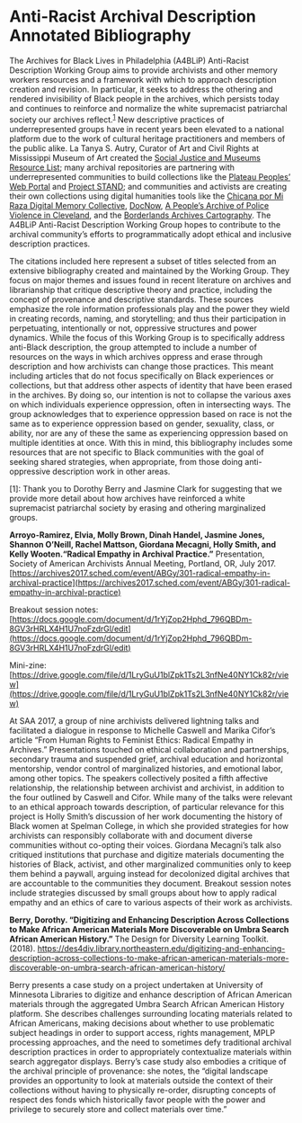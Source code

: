 # Anti-Racist Archival Description Annotated Bibliography

The Archives for Black Lives in Philadelphia (A4BLiP) Anti-Racist Description Working Group aims to provide archivists and other memory workers resources and a framework with which to approach description creation and revision. In particular, it seeks to address the othering and rendered invisibility of Black people in the archives, which persists today and continues to reinforce and normalize the white supremacist patriarchal society our archives reflect.<sup>[1](#myfootnote1)</sup> New descriptive practices of underrepresented groups have in recent years been elevated to a national platform due to the work of cultural heritage practitioners and members of the public alike. La Tanya S. Autry, Curator of Art and Civil Rights at Mississippi Museum of Art created the [Social Justice and Museums Resource List](https://www.aam-us.org/wp-content/uploads/2018/02/Social-Justice-Resources-for-Musuems.pdf); many archival repositories are partnering with underrepresented communities to build collections like the [Plateau Peoples’ Web Portal](https://plateauportal.libraries.wsu.edu/) and [Project STAND](https://standarchives.com/); and communities and activists are creating their own collections using digital humanities tools like the [Chicana por Mi Raza Digital Memory Collective](https://chicanapormiraza.org/), [DocNow](https://www.docnow.io/), [A People’s Archive of Police Violence in Cleveland](https://www.archivingpoliceviolence.org/), and the [Borderlands Archives Cartography](https://www.bacartography.org/). The A4BLiP Anti-Racist Description Working Group hopes to contribute to the archival community’s efforts to programmatically adopt ethical and inclusive description practices.

The citations included here represent a subset of titles selected from an extensive bibliography created and maintained by the Working Group. They focus on major  themes and issues found in recent literature on archives and librarianship that critique descriptive theory and practice, including the concept of provenance
and descriptive standards. These sources emphasize the role information professionals play and the power they wield in creating records, naming, and storytelling; and thus their participation in perpetuating, intentionally or not, oppressive structures and power dynamics. While the focus of this Working Group is to specifically address anti-Black description, the group attempted to include a number of resources on the ways in which archives oppress and erase through description and how archivists can change those practices. This meant including articles that do not focus specifically on Black experiences or collections, but that address other aspects of identity that have been erased in the archives. By doing so, our intention is not to collapse the various axes on which individuals experience oppression, often in intersecting ways. The group acknowledges that to experience oppression based on race is not the same as to experience oppression based on gender, sexuality, class, or ability, nor are any of these the same as experiencing oppression based on multiple identities at once. With this in mind, this bibliography includes some resources that are not specific to Black communities with the goal of seeking shared strategies, when appropriate, from those doing anti-oppressive description work in other areas.

<a name="myfootnote1">[1]</a>: Thank you to Dorothy Berry and Jasmine Clark for suggesting that we provide more detail about how archives have reinforced a
white supremacist patriarchal society by erasing and othering marginalized groups.

**Arroyo-Ramirez, Elvia, Molly Brown, Dinah Handel, Jasmine Jones, Shannon O’Neill, Rachel Mattson, Giordana Mecagni, Holly Smith, and Kelly Wooten.“Radical Empathy in Archival Practice.”** Presentation, Society of American Archivists Annual Meeting, Portland, OR, July 2017.[https://archives2017.sched.com/event/ABGy/301-radical-empathy-in-archival-practice](https://archives2017.sched.com/event/ABGy/301-radical-empathy-in-archival-practice)

Breakout session notes:
[https://docs.google.com/document/d/1rYjZop2Hphd_796QBDm-8GV3rHRLX4H1U7noFzdrGl/edit](https://docs.google.com/document/d/1rYjZop2Hphd_796QBDm-8GV3rHRLX4H1U7noFzdrGl/edit)

Mini-zine: [https://drive.google.com/file/d/1LryGuU1blZpk1Ts2L3nfNe40NY1Ck82r/view](https://drive.google.com/file/d/1LryGuU1blZpk1Ts2L3nfNe40NY1Ck82r/view)

At SAA 2017, a group of nine archivists delivered lightning talks and facilitated a dialogue in response to Michelle Caswell and Marika Cifor’s article “From Human Rights to Feminist Ethics: Radical Empathy in Archives.” Presentations touched on ethical collaboration and partnerships, secondary trauma and suspended grief, archival education and horizontal mentorship, vendor control of marginalized histories, and emotional labor, among other topics. The speakers collectively posited a fifth affective relationship, the relationship between archivist and archivist, in addition to the four outlined by Caswell and Cifor. While many of the talks were relevant to an ethical approach towards description, of particular relevance for this project is Holly Smith’s discussion of her work documenting the history of Black women at Spelman College, in which she provided strategies for how archivists can responsibly collaborate with and document diverse communities without co-opting their voices. Giordana Mecagni’s talk also critiqued institutions that purchase and digitize materials documenting the histories of Black, activist, and other marginalized communities only to keep them behind a paywall, arguing instead for decolonized digital archives that are accountable to the communities they document. Breakout session notes include strategies discussed by small groups about how to apply radical empathy and an ethics of care to various aspects of their work as archivists.

**Berry, Dorothy. “Digitizing and Enhancing Description Across Collections to Make African American Materials More Discoverable on Umbra Search African American History.”** The Design for Diversity Learning Toolkit. (2018). https://des4div.library.northeastern.edu/digitizing-and-enhancing-description-across-collections-to-make-african-american-materials-more-discoverable-on-umbra-search-african-american-history/

Berry presents a case study on a project undertaken at University of Minnesota Libraries to digitize and enhance description of African American materials through the aggregated Umbra Search African American History platform. She describes challenges surrounding locating materials related to African Americans, making decisions about whether to use problematic subject headings in order to support access, rights management, MPLP processing approaches, and the need to sometimes defy traditional archival description practices in order to appropriately contextualize materials within search aggregator displays. Berry’s case study also embodies a critique of the archival principle of provenance: she notes, the “digital landscape provides an opportunity to look at materials outside the context of their collections without having to physically re-order, disrupting concepts of respect des fonds which historically favor people with the power and privilege to securely store and collect materials over time.”
